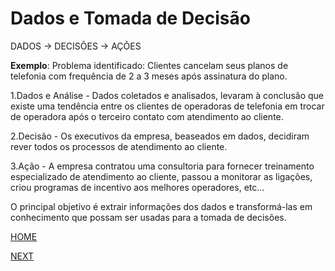 # Dados e Tomada de Decisão

DADOS -> DECISÕES -> AÇÕES

__Exemplo__:
Problema identificado: 
Clientes cancelam seus planos de telefonia com frequência de 2 a 3 meses após assinatura do plano.

1.Dados e Análise - Dados coletados e analisados, levaram à conclusão que existe uma tendência entre os clientes de operadoras de telefonia em trocar de operadora após o terceiro contato com atendimento ao cliente.

2.Decisão - Os executivos da empresa, beaseados em dados, decidiram rever todos os processos de atendimento ao cliente.

3.Ação - A empresa contratou uma consultoria para fornecer treinamento especializado de atendimento ao cliente, passou a monitorar as ligações, criou programas de incentivo aos melhores operadores, etc...

O principal objetivo é extrair informações dos dados e transformá-las em conhecimento que possam ser usadas para a tomada de decisões.

[HOME](/README.md)

[NEXT]()
